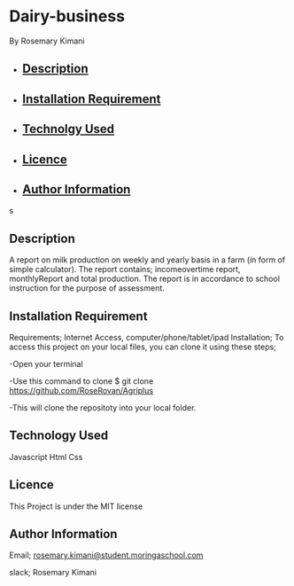 # Dairy-business
By Rosemary Kimani


* ## [Description]()

* ## [Installation Requirement]()

* ## [Technolgy Used]()

* ## [Licence]()

* ## [Author Information]()
s


## Description
A report on milk production on weekly and yearly basis in a farm (in form of simple calculator). The report contains; incomeovertime report, monthlyReport and total production. The report is in accordance to school instruction for the purpose of assessment.

## Installation Requirement
Requirements; Internet Access, computer/phone/tablet/ipad Installation; To access this project on your local files, you can clone it using these steps;

-Open your terminal

-Use this command to clone $ git clone https://github.com/RoseRovan/Agriplus

-This will clone the repositoty into your local folder.

## Technology Used
Javascript
Html
Css

## Licence

This Project is under the MIT license

## Author Information
Email; rosemary.kimani@student.moringaschool.com

slack; Rosemary Kimani